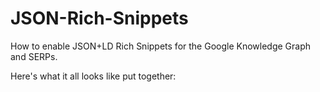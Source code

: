 # JSON-Rich-Snippets
How to enable JSON+LD Rich Snippets for the Google Knowledge Graph and SERPs.

Here's what it all looks like put together:

<script>
    {
      "@context": "http://schema.org",
      "@type": "Organization",
      "url": "http://www.example.com",
      "logo": "http://www.example.com/images/logo.png"
    }
 </script>
